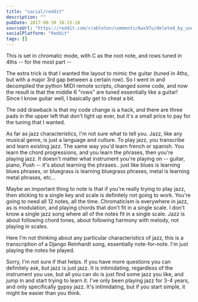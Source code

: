 ```yaml
---
title: "social/reddit"
description: ""
pubDate: 2017-08-30 18:15:18
sourceUrl: "https://reddit.com/r/ableton/comments/6wx97u/deleted_by_user/dmcri7d/"
socialPlatform: "Reddit"
tags: []
---
```


This is set in chromatic mode, with C as the root note, and rows tuned in 4ths -- for the most part --

The extra trick is that I wanted the layout to mimic the guitar (tuned in 4ths, but with a major 3rd gap between a certain row). So I went in and decompiled the python MIDI remote scripts, changed some code, and now the result is that the middle 6 "rows" are tuned essentially like a guitar! Since I know guitar well, I basically get to cheat a bit.

The odd drawback is that my code change is a hack, and there are three pads in the upper left that don't light up ever, but it's a small price to pay for the tuning that I wanted.

As far as jazz characteristics, I'm not sure what to tell you. Jazz, like any musical genre, is just a language and culture. To play jazz, you transcribe and learn existing jazz. The same way you'd learn french or spanish. You learn the chord progressions, and you learn the phrases, then you're playing jazz. It doesn't matter what instrument you're playing on -- guitar, piano, Push -- it's about learning the phrases.. just like blues is learning blues phrases, or bluegrass is learning bluegrass phrases, metal is learning metal phrases, etc... 

Maybe an important thing to note is that if you're really trying to play jazz, then sticking to a single key and scale is definitely not going to work. You're going to need all 12 notes, all the time. Chromaticism is everywhere in jazz, as is modulation, and playing chords that don't fit in a single scale. I don't know a single jazz song where all of the notes fit in a single scale. Jazz is about following chord tones, about following harmony with melody, not playing in scales.

Here I'm not thinking about any particular characteristics of jazz, this is a transcription of a Django Reinhardt song, essentially note-for-note. I'm just playing the notes he played.

Sorry, I'm not sure if that helps. If you have more questions you can definitely ask, but jazz is just jazz. It is intimidating, regardless of the instrument you use, but all you can do is just find some jazz you like, and jump in and start trying to learn it. I've only been playing jazz for 3-4 years, and only specifically gypsy jazz. It's intimidating, but if you start simple, it might be easier than you think.
